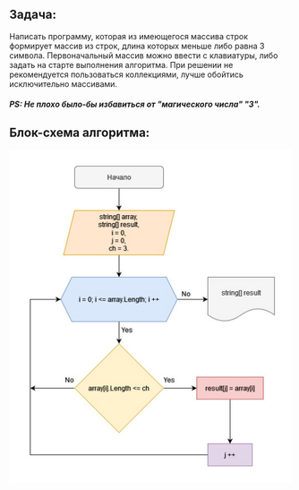 
## Задача:
Написать программу, которая из имеющегося массива строк формирует массив из строк, длина которых меньше либо равна 3 символа. Первоначальный массив можно ввести с клавиатуры, либо задать на старте выполнения алгоритма. При решении не рекомендуется пользоваться коллекциями, лучше обойтись исключительно массивами.
##### _PS: Не плохо было-бы избавиться от "магического числа" "3"._

## Блок-схема алгоритма:
![Блок-схема](Diagram.jpg)

